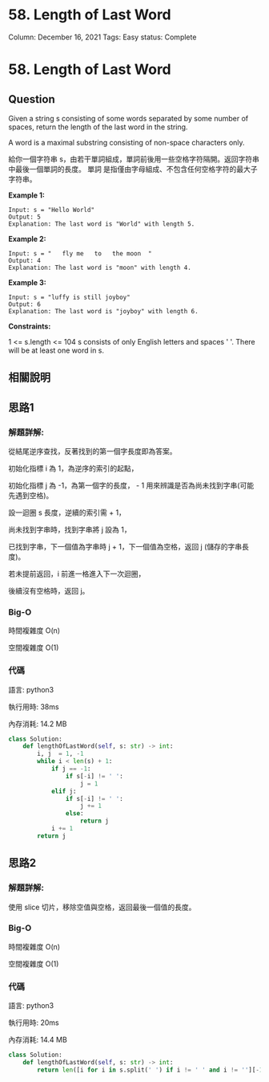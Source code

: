 # 58. Length of Last Word

Column: December 16, 2021
Tags: Easy
status: Complete

# 58. Length of Last Word

## Question

Given a string s consisting of some words separated by some number of spaces, return the length of the last word in the string.

A word is a maximal substring consisting of non-space characters only.

給你一個字符串 s，由若干單詞組成，單詞前後用一些空格字符隔開。返回字符串中最後一個單詞的長度。 單詞 是指僅由字母組成、不包含任何空格字符的最大子字符串。

**Example 1:**

```
Input: s = "Hello World"
Output: 5
Explanation: The last word is "World" with length 5.
```

**Example 2:**

```
Input: s = "   fly me   to   the moon  "
Output: 4
Explanation: The last word is "moon" with length 4.
```

**Example 3:**

```
Input: s = "luffy is still joyboy"
Output: 6
Explanation: The last word is "joyboy" with length 6.
```

**Constraints:**

1 <= s.length <= 104
s consists of only English letters and spaces ' '.
There will be at least one word in s.

## 相關說明

## 思路1

### 解題詳解:

從結尾逆序查找，反著找到的第一個字長度即為答案。

初始化指標 i 為 1，為逆序的索引的起點，

初始化指標 j 為 -1，為第一個字的長度， - 1 用來辨識是否為尚未找到字串(可能先遇到空格)。

設一迴圈 s 長度，逆續的索引需 + 1，

尚未找到字串時，找到字串將 j 設為 1，

已找到字串，下一個值為字串時 j + 1，下一個值為空格，返回 j (儲存的字串長度)。

若未提前返回，i 前進一格進入下一次迴圈，

後續沒有空格時，返回 j。

### Big-O

時間複雜度 O(n)

空間複雜度 O(1)

### 代碼

語言: python3

執行用時: 38ms 

內存消耗: 14.2 MB

```python
class Solution:
    def lengthOfLastWord(self, s: str) -> int:
        i, j  = 1, -1
        while i < len(s) + 1:
            if j == -1:
                if s[-i] != ' ':
                    j = 1
            elif j:
                if s[-i] != ' ':
                    j += 1
                else:
                    return j
            i += 1
        return j
```

## 思路2

### 解題詳解:

使用 slice 切片，移除空值與空格，返回最後一個值的長度。

### Big-O

時間複雜度 O(n)

空間複雜度 O(1)

### 代碼

語言: python3

執行用時: 20ms 

內存消耗: 14.4 MB

```python
class Solution:
    def lengthOfLastWord(self, s: str) -> int:
        return len([i for i in s.split(' ') if i != ' ' and i != ''][-1])
```